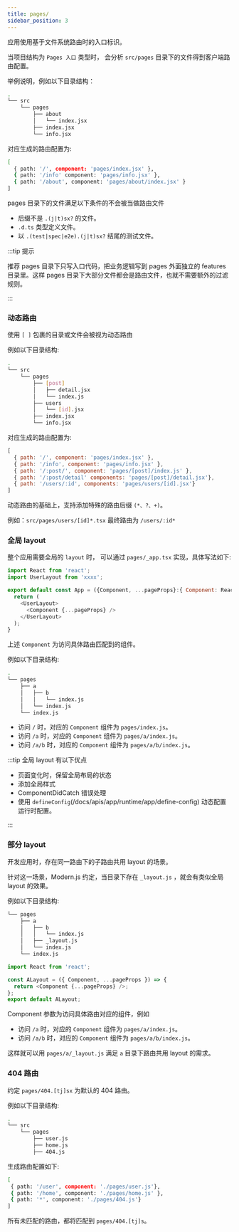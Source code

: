```yaml
---
title: pages/
sidebar_position: 3
---
```


应用使用基于文件系统路由时的入口标识。

当项目结构为 `Pages 入口` 类型时， 会分析 `src/pages` 目录下的文件得到客户端路由配置。

举例说明，例如以下目录结构：

```bash
.
└── src
    └── pages
        ├── about
        │   └── index.jsx
        ├── index.jsx
        └── info.jsx
```

对应生成的路由配置为:

```bash
[
  { path: '/', component: 'pages/index.jsx' },
  { path: '/info' component: 'pages/info.jsx' },
  { path: '/about', component: 'pages/about/index.jsx' }
]
```

pages 目录下的文件满足以下条件的不会被当做路由文件

- 后缀不是 `.(j|t)sx?` 的文件。
- `.d.ts` 类型定义文件。
- 以 `.(test|spec|e2e).(j|t)sx?` 结尾的测试文件。

:::tip 提示

推荐 pages 目录下只写入口代码，把业务逻辑写到 pages 外面独立的 features 目录里。这样 pages 目录下大部分文件都会是路由文件，也就不需要额外的过滤规则。

:::

### 动态路由

使用 `[ ]` 包裹的目录或文件会被视为动态路由

例如以下目录结构:

```bash
.
└── src
    └── pages
        ├── [post]
        │   ├── detail.jsx
        │   └── index.js
        ├── users
        │   └── [id].jsx
        ├── index.jsx
        └── info.jsx
```

对应生成的路由配置为:

```js
[
  { path: '/', component: 'pages/index.jsx' },
  { path: '/info', component: 'pages/info.jsx' },
  { path: '/:post/', component: 'pages/[post]/index.js' },
  { path: '/:post/detail' components: 'pages/[post]/detail.jsx'},
  { path: '/users/:id', components: 'pages/users/[id].jsx'}
]
```

动态路由的基础上，支持添加特殊的路由后缀 `(*、?、+)`。

例如：`src/pages/users/[id]*.tsx` 最终路由为 `/users/:id*`

### 全局 layout

整个应用需要全局的 `layout` 时， 可以通过 `pages/_app.tsx` 实现，具体写法如下:

```js
import React from 'react';
import UserLayout from 'xxxx';

export default const App = ({Component, ...pageProps}:{ Component: React.ComponentType}) => {
  return (
    <UserLayout>
      <Component {...pageProps} />
    </UserLayout>
  );
}
```

上述 `Component` 为访问具体路由匹配到的组件。

例如以下目录结构:

```bash
.
└── pages
    ├── a
    │   ├── b
    │   │   └── index.js
    │   └── index.js
    └── index.js
```

- 访问 `/` 时，对应的 `Component` 组件为 `pages/index.js`。
- 访问 `/a` 时，对应的 `Component` 组件为 `pages/a/index.js`。
- 访问 `/a/b` 时，对应的 `Component` 组件为 `pages/a/b/index.js`。

:::tip 全局 layout 有以下优点

- 页面变化时，保留全局布局的状态
- 添加全局样式
- ComponentDidCatch 错误处理
- 使用 `defineConfig`(/docs/apis/app/runtime/app/define-config) 动态配置运行时配置。

:::

### 部分 layout

开发应用时，存在同一路由下的子路由共用 layout 的场景。

针对这一场景，Modern.js 约定，当目录下存在 `_layout.js` ，就会有类似全局 layout 的效果。

例如以下目录结构:

```bash
└── pages
    ├── a
    │   ├── b
    │   │   └── index.js
    │   ├── _layout.js
    │   └── index.js
    └── index.js
```

```js title="pages/a/_layout.js"
import React from 'react';

const ALayout = ({ Component, ...pageProps }) => {
  return <Component {...pageProps} />;
};
export default ALayout;
```

Component 参数为访问具体路由对应的组件，例如

- 访问 `/a` 时，对应的 `Component` 组件为 `pages/a/index.js`。
- 访问 `/a/b` 时，对应的 `Component` 组件为 `pages/a/b/index.js`。

这样就可以用 `pages/a/_layout.js` 满足 `a` 目录下路由共用 layout 的需求。

### 404 路由

约定 `pages/404.[tj]sx` 为默认的 404 路由。

例如以下目录结构:

```bash
.
└── src
    └── pages
        ├── user.js
        ├── home.js
        ├── 404.js
```

生成路由配置如下:

```bash
[
 { path: '/user', component: './pages/user.js'},
 { path: '/home', component: './pages/home.js' },
 { path: '*', component: './pages/404.js'}
]
```

所有未匹配的路由，都将匹配到 `pages/404.[tj]s`。
